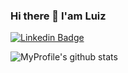 ### Hi there 👋 I'am Luiz

[![Linkedin Badge](https://img.shields.io/badge/-LinkedIn-blue?style=for-the-badge&logo=Linkedin&logoColor=white&link=https:www.linkedin.com/in/luiz-ishio-dev/)](https://www.linkedin.com/in/luiz-ishio-dev/)

<!--
**trainningjava/trainningjava** is a ✨ _special_ ✨ repository because its `README.md` (this file) appears on your GitHub profile.

Here are some ideas to get you started:

- 🔭 I’m currently working on ...
- 🌱 I’m currently learning ...
- 👯 I’m looking to collaborate on ...
- 🤔 I’m looking for help with ...
- 💬 Ask me about ...
- 📫 How to reach me: ...
- 😄 Pronouns: ...
- ⚡ Fun fact: ...
-->

![MyProfile's github stats](https://github-readme-stats.vercel.app/api?username=trainningjava&&show_icons=true&title_color=ffffff&icon_color=bb2acf&text_color=daf7dc&bg_color=151515)
